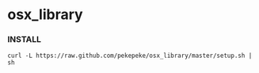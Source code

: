 osx_library
===========
### INSTALL

	curl -L https://raw.github.com/pekepeke/osx_library/master/setup.sh | sh

